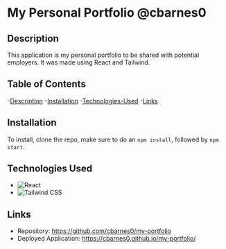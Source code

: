 # My Personal Portfolio @cbarnes0

## Description 

This application is my personal portfolio to be shared with potential employers. It was made using React and Tailwind. 

## Table of Contents
-[Description](#description)
-[Installation](#installation)
-[Technologies-Used](#technologies-used)
-[Links](#links)

## Installation

To install, clone the repo, make sure to do an ```npm install```, followed by ```npm start```. 

## Technologies Used

- ![React](https://img.shields.io/badge/React-20232A?style=for-the-badge&logo=react&logoColor=61DAFB
)
- ![Tailwind CSS](https://img.shields.io/badge/Tailwind_CSS-38B2AC?style=for-the-badge&logo=tailwind-css&logoColor=white)

## Links

- Repository: https://github.com/cbarnes0/my-portfolio
- Deployed Application: https://cbarnes0.github.io/my-portfolio/
